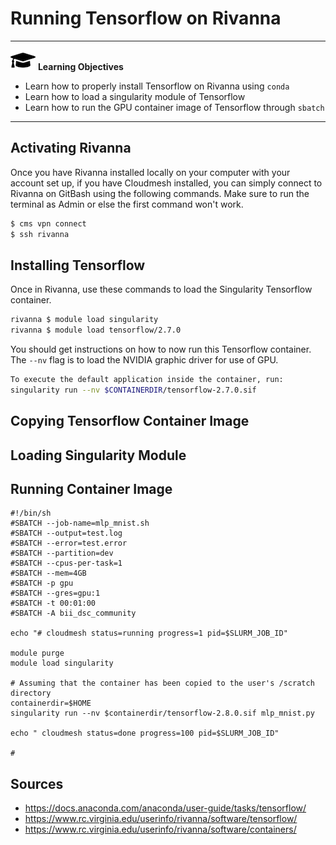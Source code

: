# Running Tensorflow on Rivanna

---

![](images/learning.png) **Learning Objectives**

* Learn how to properly install Tensorflow on Rivanna using `conda`
* Learn how to load a singularity module of Tensorflow
* Learn how to run the GPU container image of Tensorflow through `sbatch`

---


## Activating Rivanna

Once you have Rivanna installed locally on your computer with your account
set up, if you have Cloudmesh installed, you can simply connect to Rivanna on
GitBash using the following commands. Make sure to run the terminal as
Admin or else the first command won't work. 

```bash
$ cms vpn connect
$ ssh rivanna
```

## Installing Tensorflow

Once in Rivanna, use these commands to load the Singularity Tensorflow container.

```bash
rivanna $ module load singularity
rivanna $ module load tensorflow/2.7.0
```

You should get instructions on how to now run this Tensorflow container. The `--nv`
flag is to load the NVIDIA graphic driver for use of GPU.

```bash
To execute the default application inside the container, run:
singularity run --nv $CONTAINERDIR/tensorflow-2.7.0.sif
```

## Copying Tensorflow Container Image

## Loading Singularity Module

## Running Container Image

```nano
#!/bin/sh
#SBATCH --job-name=mlp_mnist.sh
#SBATCH --output=test.log
#SBATCH --error=test.error
#SBATCH --partition=dev
#SBATCH --cpus-per-task=1
#SBATCH --mem=4GB
#SBATCH -p gpu
#SBATCH --gres=gpu:1
#SBATCH -t 00:01:00
#SBATCH -A bii_dsc_community

echo "# cloudmesh status=running progress=1 pid=$SLURM_JOB_ID"

module purge
module load singularity

# Assuming that the container has been copied to the user's /scratch directory
containerdir=$HOME
singularity run --nv $containerdir/tensorflow-2.8.0.sif mlp_mnist.py

echo " cloudmesh status=done progress=100 pid=$SLURM_JOB_ID"

#
```



## Sources

* https://docs.anaconda.com/anaconda/user-guide/tasks/tensorflow/
* https://www.rc.virginia.edu/userinfo/rivanna/software/tensorflow/
* https://www.rc.virginia.edu/userinfo/rivanna/software/containers/